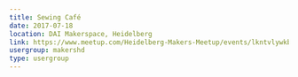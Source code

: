 ```yaml
---
title: Sewing Café
date: 2017-07-18
location: DAI Makerspace, Heidelberg
link: https://www.meetup.com/Heidelberg-Makers-Meetup/events/lkntvlywkbxb/
usergroup: makershd
type: usergroup
---
```

